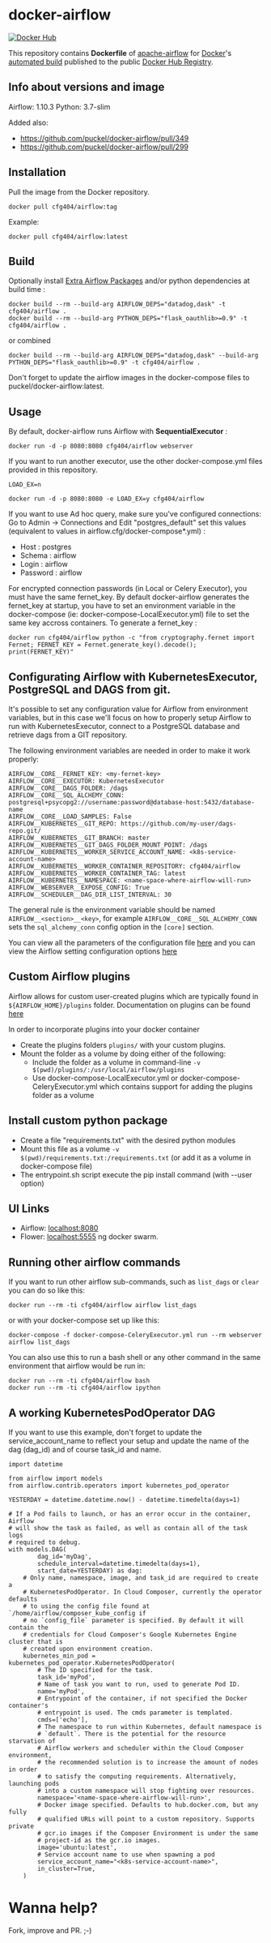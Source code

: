 # docker-airflow
[![Docker Hub](https://img.shields.io/badge/docker-ready-blue.svg)](https://hub.docker.com/r/cfg404/airflow)


This repository contains **Dockerfile** of [apache-airflow](https://github.com/apache/incubator-airflow) for [Docker](https://www.docker.com/)'s [automated build](https://cloud.docker.com/u/cfg404/repository/docker/cfg404/airflow) published to the public [Docker Hub Registry](https://registry.hub.docker.com/).

## Info about versions and image

Airflow: 1.10.3
Python: 3.7-slim

Added also:
* https://github.com/puckel/docker-airflow/pull/349
* https://github.com/puckel/docker-airflow/pull/299

## Installation

Pull the image from the Docker repository.

    docker pull cfg404/airflow:tag

Example:

    docker pull cfg404/airflow:latest

## Build

Optionally install [Extra Airflow Packages](https://airflow.incubator.apache.org/installation.html#extra-package) and/or python dependencies at build time :

    docker build --rm --build-arg AIRFLOW_DEPS="datadog,dask" -t cfg404/airflow .
    docker build --rm --build-arg PYTHON_DEPS="flask_oauthlib>=0.9" -t cfg404/airflow .

or combined

    docker build --rm --build-arg AIRFLOW_DEPS="datadog,dask" --build-arg PYTHON_DEPS="flask_oauthlib>=0.9" -t cfg404/airflow .

Don't forget to update the airflow images in the docker-compose files to puckel/docker-airflow:latest.

## Usage

By default, docker-airflow runs Airflow with **SequentialExecutor** :

    docker run -d -p 8080:8080 cfg404/airflow webserver

If you want to run another executor, use the other docker-compose.yml files provided in this repository.

`LOAD_EX=n`

    docker run -d -p 8080:8080 -e LOAD_EX=y cfg404/airflow

If you want to use Ad hoc query, make sure you've configured connections:
Go to Admin -> Connections and Edit "postgres_default" set this values (equivalent to values in airflow.cfg/docker-compose*.yml) :
- Host : postgres
- Schema : airflow
- Login : airflow
- Password : airflow

For encrypted connection passwords (in Local or Celery Executor), you must have the same fernet_key. By default docker-airflow generates the fernet_key at startup, you have to set an environment variable in the docker-compose (ie: docker-compose-LocalExecutor.yml) file to set the same key accross containers. To generate a fernet_key :

    docker run cfg404/airflow python -c "from cryptography.fernet import Fernet; FERNET_KEY = Fernet.generate_key().decode(); print(FERNET_KEY)"

## Configurating Airflow with KubernetesExecutor, PostgreSQL and DAGS from git.

It's possible to set any configuration value for Airflow from environment variables, but in this case we'll focus on how to properly setup Airflow to run with KubernetesExecutor, connect to a PostgreSQL database and retrieve dags from a GIT repository.

The following environment variables are needed in order to make it work properly:

    AIRFLOW__CORE__FERNET_KEY: <my-fernet-key>
    AIRFLOW__CORE__EXECUTOR: KubernetesExecutor
    AIRFLOW__CORE__DAGS_FOLDER: /dags
    AIRFLOW__CORE__SQL_ALCHEMY_CONN: postgresql+psycopg2://username:password@database-host:5432/database-name
    AIRFLOW__CORE__LOAD_SAMPLES: False
    AIRFLOW__KUBERNETES__GIT_REPO: https://github.com/my-user/dags-repo.git/
    AIRFLOW__KUBERNETES__GIT_BRANCH: master
    AIRFLOW__KUBERNETES__GIT_DAGS_FOLDER_MOUNT_POINT: /dags
    AIRFLOW__KUBERNETES__WORKER_SERVICE_ACCOUNT_NAME: <k8s-service-account-name>
    AIRFLOW__KUBERNETES__WORKER_CONTAINER_REPOSITORY: cfg404/airflow
    AIRFLOW__KUBERNETES__WORKER_CONTAINER_TAG: latest
    AIRFLOW__KUBERNETES__NAMESPACE: <name-space-where-airflow-will-run>
    AIRFLOW__WEBSERVER__EXPOSE_CONFIG: True
    AIRFLOW__SCHEDULER__DAG_DIR_LIST_INTERVAL: 30

The general rule is the environment variable should be named `AIRFLOW__<section>__<key>`, for example `AIRFLOW__CORE__SQL_ALCHEMY_CONN` sets the `sql_alchemy_conn` config option in the `[core]` section.

You can view all the parameters of the configuration file [here](https://github.com/apache/airflow/blob/master/airflow/config_templates/default_airflow.cfg) and you can view the Airflow setting configuration options [here](http://airflow.readthedocs.io/en/latest/howto/set-config.html#setting-configuration-options)

## Custom Airflow plugins

Airflow allows for custom user-created plugins which are typically found in `${AIRFLOW_HOME}/plugins` folder. Documentation on plugins can be found [here](https://airflow.apache.org/plugins.html)

In order to incorporate plugins into your docker container
- Create the plugins folders `plugins/` with your custom plugins.
- Mount the folder as a volume by doing either of the following:
    - Include the folder as a volume in command-line `-v $(pwd)/plugins/:/usr/local/airflow/plugins`
    - Use docker-compose-LocalExecutor.yml or docker-compose-CeleryExecutor.yml which contains support for adding the plugins folder as a volume

## Install custom python package

- Create a file "requirements.txt" with the desired python modules
- Mount this file as a volume `-v $(pwd)/requirements.txt:/requirements.txt` (or add it as a volume in docker-compose file)
- The entrypoint.sh script execute the pip install command (with --user option)

## UI Links

- Airflow: [localhost:8080](http://localhost:8080/)
- Flower: [localhost:5555](http://localhost:5555/)
ng docker swarm.

## Running other airflow commands

If you want to run other airflow sub-commands, such as `list_dags` or `clear` you can do so like this:

    docker run --rm -ti cfg404/airflow airflow list_dags

or with your docker-compose set up like this:

    docker-compose -f docker-compose-CeleryExecutor.yml run --rm webserver airflow list_dags

You can also use this to run a bash shell or any other command in the same environment that airflow would be run in:

    docker run --rm -ti cfg404/airflow bash
    docker run --rm -ti cfg404/airflow ipython

## A working KubernetesPodOperator DAG

If you want to use this example, don't forget to update the service_account_name to reflect your setup and update the name of the dag (dag_id) and of course task_id and name.

```
import datetime

from airflow import models
from airflow.contrib.operators import kubernetes_pod_operator

YESTERDAY = datetime.datetime.now() - datetime.timedelta(days=1)

# If a Pod fails to launch, or has an error occur in the container, Airflow
# will show the task as failed, as well as contain all of the task logs
# required to debug.
with models.DAG(
        dag_id='myDag',
        schedule_interval=datetime.timedelta(days=1),
        start_date=YESTERDAY) as dag:
    # Only name, namespace, image, and task_id are required to create a
    # KubernetesPodOperator. In Cloud Composer, currently the operator defaults
    # to using the config file found at `/home/airflow/composer_kube_config if
    # no `config_file` parameter is specified. By default it will contain the
    # credentials for Cloud Composer's Google Kubernetes Engine cluster that is
    # created upon environment creation.
    kubernetes_min_pod = kubernetes_pod_operator.KubernetesPodOperator(
        # The ID specified for the task.
        task_id='myPod',
        # Name of task you want to run, used to generate Pod ID.
        name='myPod',
        # Entrypoint of the container, if not specified the Docker container's
        # entrypoint is used. The cmds parameter is templated.
        cmds=['echo'],
        # The namespace to run within Kubernetes, default namespace is
        # `default`. There is the potential for the resource starvation of
        # Airflow workers and scheduler within the Cloud Composer environment,
        # the recommended solution is to increase the amount of nodes in order
        # to satisfy the computing requirements. Alternatively, launching pods
        # into a custom namespace will stop fighting over resources.
        namespace='<name-space-where-airflow-will-run>',
        # Docker image specified. Defaults to hub.docker.com, but any fully
        # qualified URLs will point to a custom repository. Supports private
        # gcr.io images if the Composer Environment is under the same
        # project-id as the gcr.io images.
        image='ubuntu:latest',
        # Service account name to use when spawning a pod
        service_account_name="<k8s-service-account-name>",
        in_cluster=True,
    )
```

# Wanna help?

Fork, improve and PR. ;-)
